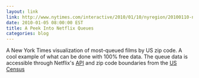 ```yaml
---
layout: link
link: http://www.nytimes.com/interactive/2010/01/10/nyregion/20100110-netflix-map.html
date: 2010-01-05 08:00:00 EST
title: A Peek Into Netflix Queues
categories: blog
---
```


A New York Times visualization of most-queued films by US zip code. A cool example of what can be done with 100% free data. The queue data is accessible through Netflix's [API](http://developer.netflix.com/) and zip code boundaries from the [US Census](http://www.census.gov/geo/www/tiger/zip1999.html)
